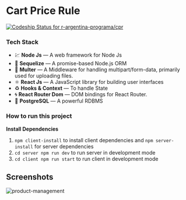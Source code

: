 # Cart Price Rule

[![Codeship Status for r-argentina-programa/cpr](https://app.codeship.com/projects/19163aaa-fce1-4cbc-9995-7af926aa4a45/status?branch=main)](https://app.codeship.com/projects/423715)

### Tech Stack

- 💹 **Node Js** —  A web framework for Node Js
- 📄 **Sequelize** — A promise-based Node.js ORM
- 🔗 **Multer** — A Middleware for handling multipart/form-data, primarily used for uploading files.
- ⚛️ **React Js** — A JavaScript library for building user interfaces
- ♻️ **Hooks & Context** — To handle State
- 🌀 **React Router Dom** — DOM bindings for React Router.
- 🐘 **PostgreSQL** — A powerful RDBMS

### How to run this project

**Install Dependencies**

1.  `npm client-install` to install client dependencies and `npm server-install` for server dependencies
2.  `cd server npm run dev` to run server in development mode
3.  `cd client npm run start` to run client in development mode

## Screenshots

![product-management](https://i.imgur.com/NNv70ZC.png)

